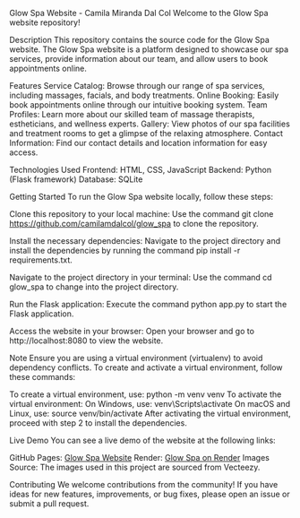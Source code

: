 Glow Spa Website - Camila Miranda Dal Col
Welcome to the Glow Spa website repository!

Description
This repository contains the source code for the Glow Spa website. The Glow Spa website is a platform designed to showcase our spa services, provide information about our team, and allow users to book appointments online.

Features
Service Catalog: Browse through our range of spa services, including massages, facials, and body treatments.
Online Booking: Easily book appointments online through our intuitive booking system.
Team Profiles: Learn more about our skilled team of massage therapists, estheticians, and wellness experts.
Gallery: View photos of our spa facilities and treatment rooms to get a glimpse of the relaxing atmosphere.
Contact Information: Find our contact details and location information for easy access.

Technologies Used
Frontend: HTML, CSS, JavaScript
Backend: Python (Flask framework)
Database: SQLite

Getting Started
To run the Glow Spa website locally, follow these steps:

Clone this repository to your local machine: Use the command git clone https://github.com/camilamdalcol/glow_spa to clone the repository.

Install the necessary dependencies: Navigate to the project directory and install the dependencies by running the command pip install -r requirements.txt.

Navigate to the project directory in your terminal: Use the command cd glow_spa to change into the project directory.

Run the Flask application: Execute the command python app.py to start the Flask application.

Access the website in your browser: Open your browser and go to http://localhost:8080 to view the website.

Note
Ensure you are using a virtual environment (virtualenv) to avoid dependency conflicts. To create and activate a virtual environment, follow these commands:

To create a virtual environment, use: python -m venv venv
To activate the virtual environment:
On Windows, use: venv\Scripts\activate
On macOS and Linux, use: source venv/bin/activate
After activating the virtual environment, proceed with step 2 to install the dependencies.

Live Demo
You can see a live demo of the website at the following links:

GitHub Pages: [Glow Spa Website](https://camilamdalcol.github.io/glow_spa/)
Render: [Glow Spa on Render](https://glow-spa.onrender.com)
Images Source: 
The images used in this project are sourced from Vecteezy.

Contributing
We welcome contributions from the community! If you have ideas for new features, improvements, or bug fixes, please open an issue or submit a pull request.
